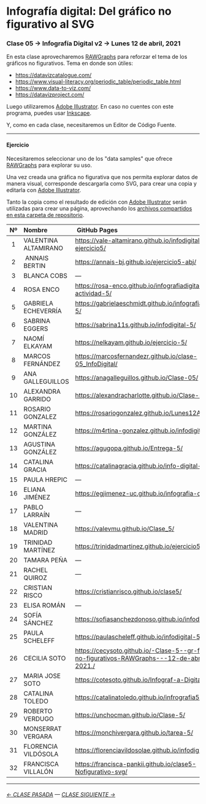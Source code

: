 # Infografía digital: Del gráfico no figurativo al SVG

### Clase 05 → Infografía Digital v2 → Lunes 12 de abril, 2021

En esta clase aprovecharemos [RAWGraphs](https://app.rawgraphs.io/) para reforzar el tema de los gráficos no figurativos. Tema en donde son útiles:

- https://datavizcatalogue.com/
- https://www.visual-literacy.org/periodic_table/periodic_table.html
- https://www.data-to-viz.com/
- https://datavizproject.com/

Luego utilizaremos [Adobe Illustrator](https://www.adobe.com/la/products/illustrator.html). En caso no cuentes con este programa, puedes usar [Inkscape](https://inkscape.org/es/). 

Y, como en cada clase, necesitaremos un Editor de Código Fuente.

- - - - - - - - - - - - - - - - - - - - - - - - - - - - - - - - 

#### Ejercicio

Necesitaremos seleccionar uno de los "data samples" que ofrece [RAWGraphs](https://app.rawgraphs.io/) para explorar su uso. 

Una vez creada una gráfica no figurativa que nos permita explorar datos de manera visual, corresponde descargarla como SVG, para crear una copia y editarla con [Adobe Illustrator](https://www.adobe.com/la/products/illustrator.html).

Tanto la copia como el resultado de edición con [Adobe Illustrator](https://www.adobe.com/la/products/illustrator.html) serán utilizadas para crear una página, aprovechando los [archivos compartidos en esta carpeta de repositorio](https://profesorfaco.github.io/dno075-2021-1/clase-05/). 

| Nº   | Nombre | GitHub Pages |
|:-----:|:-----|:-------------|
| 1  | VALENTINA ALTAMIRANO | https://vale-altamirano.github.io/infodigital-ejercicio5/ |
| 2  | ANNAIS BERTIN | https://annais-bj.github.io/ejercicio5-abj/ |
| 3  | BLANCA COBS | — |
| 4	 | ROSA ENCO | https://rosa-enco.github.io/infografiadigital-actividad-5/ |
| 5	 | GABRIELA ECHEVERRÍA | https://gabrielaeschmidt.github.io/infografia.digital-5/ |
| 6	 | SABRINA EGGERS | https://sabrina11s.github.io/infodigital-5/ |
| 7	 | NAOMÍ ELKAYAM | https://nelkayam.github.io/ejercicio-5/ |
| 8	 | MARCOS FERNÁNDEZ | https://marcosfernandezr.github.io/clase-05_InfoDigital/ |
| 9	 |  ANA GALLEGUILLOS | https://anagalleguillos.github.io/Clase-05/ |
| 10 |	ALEXANDRA GARRIDO | https://alexandracharlotte.github.io/Clase-5/ |
| 11 |	ROSARIO GONZALEZ | https://rosariogonzalez.github.io/Lunes12Abril/ |
| 12 |	MARTINA GONZÁLEZ | https://m4rtina-gonzalez.github.io/infodigital-5/ |
| 13 |	AGUSTINA GONZÁLEZ | https://agugopa.github.io/Entrega-5/ |
| 14 |	CATALINA GRACIA | https://catalinagracia.github.io/info-digital-5/ |
| 15 |	PAULA HREPIC | — |
| 16 |	ELIANA JIMÉNEZ | https://egjimenez-uc.github.io/infografia-clase5/ |
| 17 |	PABLO LARRAÍN | — |
| 18 |	VALENTINA MADRID | https://valevmu.github.io/Clase_5/ |
| 19 |	TRINIDAD MARTÍNEZ | https://trinidadmartinez.github.io/ejercicio5/ |
| 20 |	TAMARA PEÑA | — |
| 21 |	RACHEL QUIROZ | — |
| 22 |	CRISTIAN RISCO | https://cristianrisco.github.io/clase5/ |
| 23 |	ELISA ROMÁN | — |
| 24 |	SOFÍA SÁNCHEZ | https://sofiasanchezdonoso.github.io/infodigital_5/ |
| 25 |	PAULA SCHELEFF | https://paulascheleff.github.io/infodigital-5/ |
| 26 |	CECILIA SOTO | https://cecysoto.github.io/-Clase-5--gr-ficos-no-figurativos-RAWGraphs---12-de-abril-2021./ |
| 27 |	MARIA JOSE SOTO | https://cotesoto.github.io/Infograf-a-Digital-05/ |
| 28 |	CATALINA TOLEDO | https://catalinatoledo.github.io/infrografia5/ |
| 29 |	ROBERTO VERDUGO | https://unchocman.github.io/Clase-5/ |
| 30 |	MONSERRAT VERGARA | https://monchivergara.github.io/tarea-5/ |
| 31 |	FLORENCIA VILDÓSOLA | https://florenciavildosolae.github.io/infodigital5/ |
| 32 |	FRANCISCA VILLALÓN | https://francisca-pankii.github.io/clase5-Nofigurativo-svg/ |

- - - - - - - -

###### [← CLASE PASADA](https://github.com/profesorfaco/dno075-2021/tree/main/clase-04) — [CLASE SIGUIENTE →](https://github.com/profesorfaco/dno075-2021/tree/main/clase-06) 

